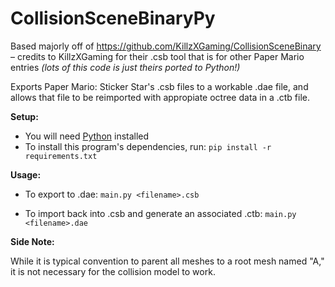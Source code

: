 # CollisionSceneBinaryPy
Based majorly off of https://github.com/KillzXGaming/CollisionSceneBinary – credits to KillzXGaming for their .csb tool that is for other Paper Mario entries _(lots of this code is just theirs ported to Python!)_

Exports Paper Mario: Sticker Star's .csb files to a workable .dae file, and allows that file to be reimported with appropiate octree data in a .ctb file. 

**Setup:**

- You will need [Python](https://www.python.org/) installed
- To install this program's dependencies, run: `pip install -r requirements.txt`

**Usage:**

- To export to .dae:
  `main.py <filename>.csb`

- To import back into .csb and generate an associated .ctb:
  `main.py <filename>.dae`

**Side Note:** 


While it is typical convention to parent all meshes to a root mesh named "A," it is not necessary for the collision model to work.